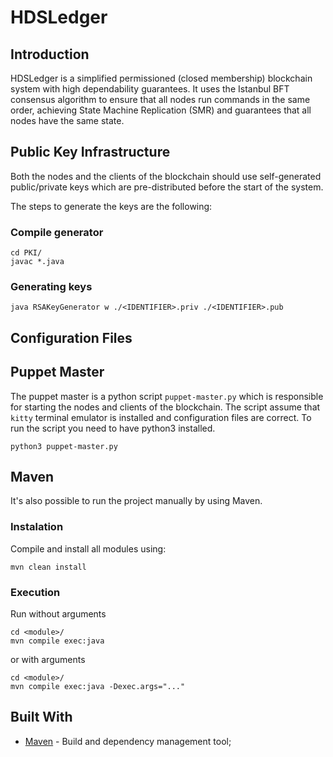 # HDSLedger

## Introduction

HDSLedger is a simplified permissioned (closed membership) blockchain system with high dependability
guarantees. It uses the Istanbul BFT consensus algorithm to ensure that all nodes run commands
in the same order, achieving State Machine Replication (SMR) and guarantees that all nodes
have the same state.

## Public Key Infrastructure

Both the nodes and the clients of the blockchain should use self-generated public/private keys which are
pre-distributed before the start of the system.

The steps to generate the keys are the following:

### Compile generator

```
cd PKI/
javac *.java
```

### Generating keys

```
java RSAKeyGenerator w ./<IDENTIFIER>.priv ./<IDENTIFIER>.pub
```

## Configuration Files

## Puppet Master

The puppet master is a python script `puppet-master.py` which is responsible for starting the nodes
and clients of the blockchain.
The script assume that `kitty` terminal emulator is installed and configuration files are correct.
To run the script you need to have python3 installed.

```
python3 puppet-master.py
```

## Maven

It's also possible to run the project manually by using Maven.

### Instalation

Compile and install all modules using:

```
mvn clean install
```

### Execution

Run without arguments

```
cd <module>/
mvn compile exec:java
```

or with arguments

```
cd <module>/
mvn compile exec:java -Dexec.args="..."
```

## Built With

- [Maven](https://maven.apache.org/) - Build and dependency management tool;
